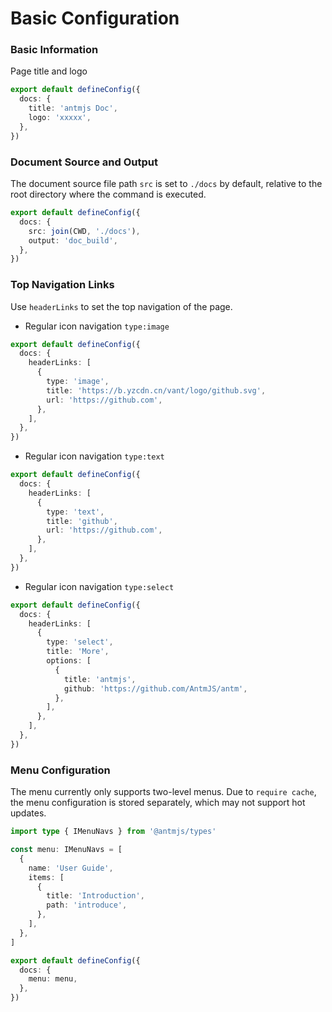 # Basic Configuration

### Basic Information

Page title and logo

```ts
export default defineConfig({
  docs: {
    title: 'antmjs Doc',
    logo: 'xxxxx',
  },
})
```

### Document Source and Output

The document source file path `src` is set to `./docs` by default, relative to the root directory where the command is executed.

```ts
export default defineConfig({
  docs: {
    src: join(CWD, './docs'),
    output: 'doc_build',
  },
})
```

### Top Navigation Links

Use `headerLinks` to set the top navigation of the page.

- Regular icon navigation `type:image`

```ts
export default defineConfig({
  docs: {
    headerLinks: [
      {
        type: 'image',
        title: 'https://b.yzcdn.cn/vant/logo/github.svg',
        url: 'https://github.com',
      },
    ],
  },
})
```

- Regular icon navigation `type:text`

```ts
export default defineConfig({
  docs: {
    headerLinks: [
      {
        type: 'text',
        title: 'github',
        url: 'https://github.com',
      },
    ],
  },
})
```

- Regular icon navigation `type:select`

```ts
export default defineConfig({
  docs: {
    headerLinks: [
      {
        type: 'select',
        title: 'More',
        options: [
          {
            title: 'antmjs',
            github: 'https://github.com/AntmJS/antm',
          },
        ],
      },
    ],
  },
})
```

### Menu Configuration

The menu currently only supports two-level menus. Due to `require cache`, the menu configuration is stored separately, which may not support hot updates.

```ts
import type { IMenuNavs } from '@antmjs/types'

const menu: IMenuNavs = [
  {
    name: 'User Guide',
    items: [
      {
        title: 'Introduction',
        path: 'introduce',
      },
    ],
  },
]

export default defineConfig({
  docs: {
    menu: menu,
  },
})
```
